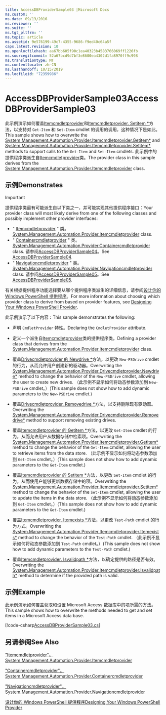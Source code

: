 ```yaml
---
title: AccessDBProviderSample03 |Microsoft Docs
ms.custom: ''
ms.date: 09/13/2016
ms.reviewer: ''
ms.suite: ''
ms.tgt_pltfrm: ''
ms.topic: article
ms.assetid: 9e576199-49c7-4355-9686-f9ed40c64a5f
caps.latest.revision: 10
ms.openlocfilehash: aa67bb605f90c1ea40323b4583766069ff1226fb
ms.sourcegitcommit: 52a67bcd9d7bf3e8600ea4302d1fa8970ff9c998
ms.translationtype: MT
ms.contentlocale: zh-CN
ms.lasthandoff: 10/15/2019
ms.locfileid: "72359986"
---
```

# <a name="accessdbprovidersample03"></a><span data-ttu-id="96f63-102">AccessDBProviderSample03</span><span class="sxs-lookup"><span data-stu-id="96f63-102">AccessDBProviderSample03</span></span>

<span data-ttu-id="96f63-103">此示例演示如何覆盖[Itemcmdletprovider](/dotnet/api/System.Management.Automation.Provider.ItemCmdletProvider.GetItem)和[Itemcmdletprovider. Setitem \*](/dotnet/api/System.Management.Automation.Provider.ItemCmdletProvider.SetItem)方法，以支持对 `Get-Item` 和 `Set-Item` cmdlet 的调用的调用，这种情况下是如此。</span><span class="sxs-lookup"><span data-stu-id="96f63-103">This sample shows how to overwrite the [System.Management.Automation.Provider.Itemcmdletprovider.Getitem\*](/dotnet/api/System.Management.Automation.Provider.ItemCmdletProvider.GetItem) and [System.Management.Automation.Provider.Itemcmdletprovider.Setitem\*](/dotnet/api/System.Management.Automation.Provider.ItemCmdletProvider.SetItem) methods to support calls to the `Get-Item` and `Set-Item` cmdlets.</span></span> <span data-ttu-id="96f63-104">此示例中的提供程序类派生自[Itemcmdletprovider](/dotnet/api/System.Management.Automation.Provider.ItemCmdletProvider)类。</span><span class="sxs-lookup"><span data-stu-id="96f63-104">The provider class in this sample derives from the [System.Management.Automation.Provider.Itemcmdletprovider](/dotnet/api/System.Management.Automation.Provider.ItemCmdletProvider) class.</span></span>

## <a name="demonstrates"></a><span data-ttu-id="96f63-105">示例</span><span class="sxs-lookup"><span data-stu-id="96f63-105">Demonstrates</span></span>

> [!IMPORTANT]
> <span data-ttu-id="96f63-106">提供程序类最有可能派生自以下类之一，并可能实现其他提供程序接口：</span><span class="sxs-lookup"><span data-stu-id="96f63-106">Your provider class will most likely derive from one of the following classes and possibly implement other provider interfaces:</span></span>
>
> -   <span data-ttu-id="96f63-107">" [Itemcmdletprovider](/dotnet/api/System.Management.Automation.Provider.ItemCmdletProvider) " 类。</span><span class="sxs-lookup"><span data-stu-id="96f63-107">[System.Management.Automation.Provider.Itemcmdletprovider](/dotnet/api/System.Management.Automation.Provider.ItemCmdletProvider) class.</span></span>
> -   <span data-ttu-id="96f63-108">" [Containercmdletprovider](/dotnet/api/System.Management.Automation.Provider.ContainerCmdletProvider) " 类。</span><span class="sxs-lookup"><span data-stu-id="96f63-108">[System.Management.Automation.Provider.Containercmdletprovider](/dotnet/api/System.Management.Automation.Provider.ContainerCmdletProvider) class.</span></span> <span data-ttu-id="96f63-109">请参阅[AccessDBProviderSample04](./accessdbprovidersample04.md)。</span><span class="sxs-lookup"><span data-stu-id="96f63-109">See [AccessDBProviderSample04](./accessdbprovidersample04.md).</span></span>
> -   <span data-ttu-id="96f63-110">" [Navigationcmdletprovider](/dotnet/api/System.Management.Automation.Provider.NavigationCmdletProvider) " 类。</span><span class="sxs-lookup"><span data-stu-id="96f63-110">[System.Management.Automation.Provider.Navigationcmdletprovider](/dotnet/api/System.Management.Automation.Provider.NavigationCmdletProvider) class.</span></span> <span data-ttu-id="96f63-111">请参阅[AccessDBProviderSample05](./accessdbprovidersample05.md)。</span><span class="sxs-lookup"><span data-stu-id="96f63-111">See [AccessDBProviderSample05](./accessdbprovidersample05.md).</span></span>
>
> <span data-ttu-id="96f63-112">有关根据提供程序功能选择要从哪个提供程序类派生的详细信息，请参阅[设计你的 Windows PowerShell 提供程序](./provider-types.md)。</span><span class="sxs-lookup"><span data-stu-id="96f63-112">For more information about choosing which provider class to derive from based on provider features, see [Designing Your Windows PowerShell Provider](./provider-types.md).</span></span>

<span data-ttu-id="96f63-113">此示例演示了以下内容：</span><span class="sxs-lookup"><span data-stu-id="96f63-113">This sample demonstrates the following:</span></span>

- <span data-ttu-id="96f63-114">声明 `CmdletProvider` 特性。</span><span class="sxs-lookup"><span data-stu-id="96f63-114">Declaring the `CmdletProvider` attribute.</span></span>

- <span data-ttu-id="96f63-115">定义一个派生自[Itemcmdletprovider](/dotnet/api/System.Management.Automation.Provider.ItemCmdletProvider)类的提供程序类。</span><span class="sxs-lookup"><span data-stu-id="96f63-115">Defining a provider class that derives from the [System.Management.Automation.Provider.Itemcmdletprovider](/dotnet/api/System.Management.Automation.Provider.ItemCmdletProvider) class.</span></span>

- <span data-ttu-id="96f63-116">覆盖[Drivecmdletprovider 的 Newdrive \*](/dotnet/api/System.Management.Automation.Provider.DriveCmdletProvider.NewDrive)方法，以更改 `New-PSDrive` cmdlet 的行为，从而允许用户创建新的驱动器。</span><span class="sxs-lookup"><span data-stu-id="96f63-116">Overwriting the [System.Management.Automation.Provider.Drivecmdletprovider.Newdrive\*](/dotnet/api/System.Management.Automation.Provider.DriveCmdletProvider.NewDrive) method to change the behavior of the `New-PSDrive` cmdlet, allowing the user to create new drives.</span></span> <span data-ttu-id="96f63-117">（此示例不显示如何将动态参数添加到 `New-PSDrive` cmdlet。）</span><span class="sxs-lookup"><span data-stu-id="96f63-117">(This sample does not show how to add dynamic parameters to the `New-PSDrive` cmdlet.)</span></span>

- <span data-ttu-id="96f63-118">覆盖[Drivecmdletprovider. Removedrive \*](/dotnet/api/System.Management.Automation.Provider.DriveCmdletProvider.RemoveDrive)方法，以支持删除现有驱动器。</span><span class="sxs-lookup"><span data-stu-id="96f63-118">Overwriting the [System.Management.Automation.Provider.Drivecmdletprovider.Removedrive\*](/dotnet/api/System.Management.Automation.Provider.DriveCmdletProvider.RemoveDrive) method to support removing existing drives.</span></span>

- <span data-ttu-id="96f63-119">覆盖[Itemcmdletprovider 的 Getitem \*](/dotnet/api/System.Management.Automation.Provider.ItemCmdletProvider.GetItem)方法，以更改 `Get-Item` cmdlet 的行为，从而允许用户从数据存储中检索项。</span><span class="sxs-lookup"><span data-stu-id="96f63-119">Overwriting the [System.Management.Automation.Provider.Itemcmdletprovider.Getitem\*](/dotnet/api/System.Management.Automation.Provider.ItemCmdletProvider.GetItem) method to change the behavior of the `Get-Item` cmdlet, allowing the user to retrieve items from the data store.</span></span> <span data-ttu-id="96f63-120">（此示例不显示如何将动态参数添加到 `Get-Item` cmdlet。）</span><span class="sxs-lookup"><span data-stu-id="96f63-120">(This sample does not show how to add dynamic parameters to the `Get-Item` cmdlet.)</span></span>

- <span data-ttu-id="96f63-121">覆盖[Itemcmdletprovider 的 Setitem \*](/dotnet/api/System.Management.Automation.Provider.ItemCmdletProvider.SetItem)方法，以更改 `Set-Item` cmdlet 的行为，从而使用户能够更新数据存储中的项。</span><span class="sxs-lookup"><span data-stu-id="96f63-121">Overwriting the [System.Management.Automation.Provider.Itemcmdletprovider.Setitem\*](/dotnet/api/System.Management.Automation.Provider.ItemCmdletProvider.SetItem) method to change the behavior of the `Set-Item` cmdlet, allowing the user to update the items in the data store.</span></span> <span data-ttu-id="96f63-122">（此示例不显示如何将动态参数添加到 `Get-Item` cmdlet。）</span><span class="sxs-lookup"><span data-stu-id="96f63-122">(This sample does not show how to add dynamic parameters to the `Get-Item` cmdlet.)</span></span>

- <span data-ttu-id="96f63-123">覆盖[Itemcmdletprovider. Itemexists \*](/dotnet/api/System.Management.Automation.Provider.ItemCmdletProvider.ItemExists)方法，以更改 `Test-Path` cmdlet 的行为方式。</span><span class="sxs-lookup"><span data-stu-id="96f63-123">Overwriting the [System.Management.Automation.Provider.Itemcmdletprovider.Itemexists\*](/dotnet/api/System.Management.Automation.Provider.ItemCmdletProvider.ItemExists) method to change the behavior of the `Test-Path` cmdlet.</span></span> <span data-ttu-id="96f63-124">（此示例不显示如何将动态参数添加到 `Test-Path` cmdlet。）</span><span class="sxs-lookup"><span data-stu-id="96f63-124">(This sample does not show how to add dynamic parameters to the `Test-Path` cmdlet.)</span></span>

- <span data-ttu-id="96f63-125">覆盖[Itemcmdletprovider. Isvalidpath \*](/dotnet/api/System.Management.Automation.Provider.ItemCmdletProvider.IsValidPath)方法，以确定提供的路径是否有效。</span><span class="sxs-lookup"><span data-stu-id="96f63-125">Overwriting the [System.Management.Automation.Provider.Itemcmdletprovider.Isvalidpath\*](/dotnet/api/System.Management.Automation.Provider.ItemCmdletProvider.IsValidPath) method to determine if the provided path is valid.</span></span>

## <a name="example"></a><span data-ttu-id="96f63-126">示例</span><span class="sxs-lookup"><span data-stu-id="96f63-126">Example</span></span>

<span data-ttu-id="96f63-127">此示例演示如何覆盖获取和设置 Microsoft Access 数据库中的项所需的方法。</span><span class="sxs-lookup"><span data-stu-id="96f63-127">This sample shows how to overwrite the methods needed to get and set items in a Microsoft Access data base.</span></span>

[!code-csharp[AccessDBProviderSample03.cs](../../../../powershell-sdk-samples/SDK-2.0/csharp/AccessDBProviderSample06/AccessDBProviderSample06.cs#L11-L976 "AccessDBProviderSample03.cs")]

## <a name="see-also"></a><span data-ttu-id="96f63-128">另请参阅</span><span class="sxs-lookup"><span data-stu-id="96f63-128">See Also</span></span>

[<span data-ttu-id="96f63-129">"Itemcmdletprovider"。</span><span class="sxs-lookup"><span data-stu-id="96f63-129">System.Management.Automation.Provider.Itemcmdletprovider</span></span>](/dotnet/api/System.Management.Automation.Provider.ItemCmdletProvider)

[<span data-ttu-id="96f63-130">"Containercmdletprovider"。</span><span class="sxs-lookup"><span data-stu-id="96f63-130">System.Management.Automation.Provider.Containercmdletprovider</span></span>](/dotnet/api/System.Management.Automation.Provider.ContainerCmdletProvider)

[<span data-ttu-id="96f63-131">"Navigationcmdletprovider"。</span><span class="sxs-lookup"><span data-stu-id="96f63-131">System.Management.Automation.Provider.Navigationcmdletprovider</span></span>](/dotnet/api/System.Management.Automation.Provider.NavigationCmdletProvider)

[<span data-ttu-id="96f63-132">设计你的 Windows PowerShell 提供程序</span><span class="sxs-lookup"><span data-stu-id="96f63-132">Designing Your Windows PowerShell Provider</span></span>](./provider-types.md)
